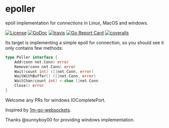 # epoller
epoll implementation for connections in Linux, MacOS and windows.

[![License](https://img.shields.io/:license-MIT-blue.svg)](https://opensource.org/licenses/MIT) [![GoDoc](https://godoc.org/github.com/smallnest/epoller?status.png)](http://godoc.org/github.com/smallnest/epoller)  [![travis](https://travis-ci.org/smallnest/epoller.svg?branch=master)](https://travis-ci.org/smallnest/epoller) [![Go Report Card](https://goreportcard.com/badge/github.com/smallnest/epoller)](https://goreportcard.com/report/github.com/smallnest/epoller) [![coveralls](https://coveralls.io/repos/smallnest/epoller/badge.svg?branch=master&service=github)](https://coveralls.io/github/smallnest/epoller?branch=master)


Its target is implementing a simple epoll for connection, so you should see it only contains few methods:

```go
type Poller interface {
    Add(conn net.Conn) error
    Remove(conn net.Conn) error
    Wait(count int) ([]net.Conn, error)
    WaitWithBuffer() ([]net.Conn, error)
    WaitChan(count int) <-chan []net.Conn
    Close() error
}

```

Welcome any PRs for windows IOCompletePort.

Inspired by [1m-go-websockets](https://github.com/eranyanay/1m-go-websockets).

Thanks @sunnyboy00 for providing windows implementation.
